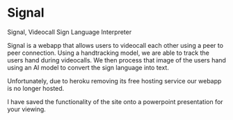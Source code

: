 # Signal
Signal, Videocall Sign Language Interpreter

Signal is a webapp that allows users to videocall each other using a peer to peer connection.
Using a handtracking model, we are able to track the users hand during videocalls.
We then process that image of the users hand using an AI model to convert the sign language into text.

Unfortunately, due to heroku removing its free hosting service our webapp is no longer hosted.

I have saved the functionality of the site onto a powerpoint presentation for your viewing.
